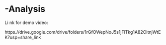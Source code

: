 # -Analysis

Li nk for demo video:

https.//drive.google.com/drive/folders/1rGfOWepNoJ5s1jFlTkg1A82OltnjWtEK?usp=share_link
